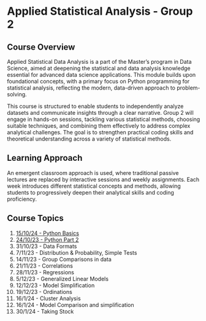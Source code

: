 # Applied Statistical Analysis - Group 2

## Course Overview

Applied Statistical Data Analysis is a part of the Master’s program in Data Science, aimed at deepening the statistical and data analysis knowledge essential for advanced data science applications. This module builds upon foundational concepts, with a primary focus on Python programming for statistical analysis, reflecting the modern, data-driven approach to problem-solving.

This course is structured to enable students to independently analyze datasets and communicate insights through a clear narrative. Group 2 will engage in hands-on sessions, tackling various statistical methods, choosing suitable techniques, and combining them effectively to address complex analytical challenges. The goal is to strengthen practical coding skills and theoretical understanding across a variety of statistical methods.

## Learning Approach

An emergent classroom approach is used, where traditional passive lectures are replaced by interactive sessions and weekly assignments. Each week introduces different statistical concepts and methods, allowing students to progressively deepen their analytical skills and coding proficiency.

## Course Topics

1. [15/10/24 - Python Basics](https://github.com/TimurSalakhetdinov/Applied-Statistical-Analysis/tree/main/1.%20Python%20Basics)
2. [24/10/23 - Python Part 2](https://github.com/TimurSalakhetdinov/Applied-Statistical-Analysis/tree/main/2.%20Python%202)
3. 31/10/23 - Data Formats
4. 7/11/23 - Distribution & Probability, Simple Tests
5. 14/11/23 - Group Comparisons in data
6. 21/11/23 - Correlations
7. 28/11/23 - Regressions
8. 5/12/23 - Generalized Linear Models
9. 12/12/23 - Model Simplification
10. 19/12/23 - Ordinations
11. 16/1/24 - Cluster Analysis
12. 16/1/24 - Model Comparison and simplification
13. 30/1/24 - Taking Stock